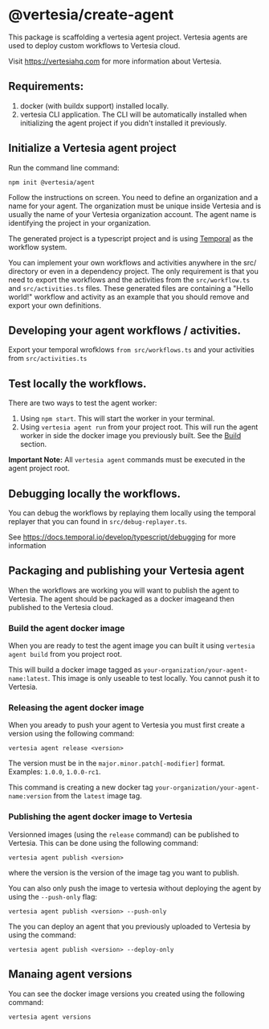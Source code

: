 # @vertesia/create-agent

This package is scaffolding a vertesia agent project.
Vertesia agents are used to deploy custom workflows to Vertesia cloud.

Visit https://vertesiahq.com for more information about Vertesia.

## Requirements:
1. docker (with buildx support) installed locally.
2. vertesia CLI application. The CLI will be automatically installed when initializing the agent project if you didn't installed it previously.

## Initialize a Vertesia agent project

Run the command line command:

```
npm init @vertesia/agent
```

Follow the instructions on screen. You need to define an organization and a name for your agent. The organization must be unique inside Vertesia and is usually the name of your Vertesia organization account. The agent name is identifying the project in your organization.

The generated project is a typescript project and is using [Temporal](https://temporal.io/) as the workflow system.

You can implement your own workflows and activities anywhere in the src/ directory or even in a dependency project. The only requirement is that you need to export the workflows and the activities from the `src/workflow.ts` and `src/activities.ts` files.
These generated files are containing a "Hello world!" workflow and activity as an example that you should remove and export your own definitions.


## Developing your agent workflows / activities.

Export your temporal wrofklows `from src/workflows.ts` and your activities from `src/activities.ts`

## Test locally the workflows.

There are two ways to test the agent worker:

1. Using `npm start`. This will start the worker in your terminal.
2. Using `vertesia agent run` from your project root. This will run the agent worker in side the docker image you previously built. See the [Build](build-the-agent-docker-image) section.

**Important Note:** All `vertesia agent` commands must be executed in the agent project root.

## Debugging locally the workflows.

You can debug the workflows by replaying them locally using the temporal replayer that you can found in  `src/debug-replayer.ts`.

See https://docs.temporal.io/develop/typescript/debugging for more information

## Packaging and publishing your Vertesia agent

When the workflows are working you will want to publish the agent to Vertesia.
The agent should be packaged as a docker imageand then published to the Vertesia cloud.

### Build the agent docker image

When you are ready to test the agent image you can built it using `vertesia agent build` from you project root.

This will build a docker image tagged as `your-organization/your-agent-name:latest`.
This image is only useable to test locally. You cannot push it to Vertesia.

### Releasing the agent docker image

When you aready to push your agent to Vertesia you must first create a version using the following command:

```
vertesia agent release <version>
```

The version must be in the `major.minor.patch[-modifier]` format. \
Examples: `1.0.0`, `1.0.0-rc1`.

This command is creating a new docker tag `your-organization/your-agent-name:version` from the `latest` image tag.

### Publishing the agent docker image to Vertesia

Versionned images (using the `release` command) can be published to Vertesia. This can be done using the following command:

```
vertesia agent publish <version>
```

where the version is the version of the image tag you want to publish.

You can also only push the image to vertesia without deploying the agent by using the `--push-only` flag:

```
vertesia agent publish <version> --push-only
```

The you can deploy an agent that you previously uploaded to Vertesia by using the command:

```
vertesia agent publish <version> --deploy-only
```

## Manaing agent versions

You can see the docker image versions you created using the following command:

```
vertesia agent versions
```
